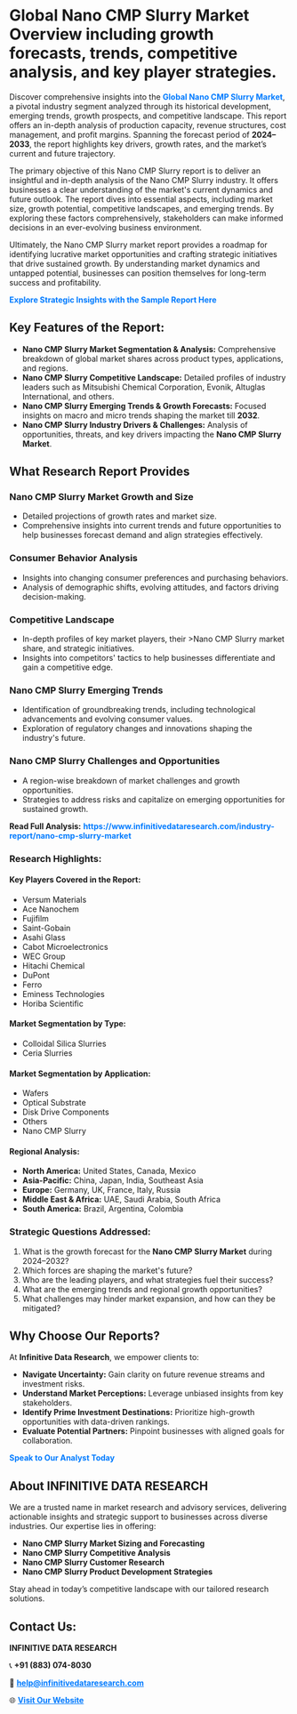 <h1>Global Nano CMP Slurry Market Overview including growth forecasts, trends, competitive analysis, and key player strategies.</h1>
<p>
Discover comprehensive insights into the 
<a href="https://www.infinitivedataresearch.com/industry-report/nano-cmp-slurry-market" rel="dofollow" style="color: #007BFF; text-decoration: none;"><strong>Global Nano CMP Slurry Market</strong></a>, a pivotal industry segment analyzed through its historical development, emerging trends, growth prospects, and competitive landscape. This report offers an in-depth analysis of production capacity, revenue structures, cost management, and profit margins. Spanning the forecast period of <strong>2024–2033</strong>, the report highlights key drivers, growth rates, and the market’s current and future trajectory.
</p>
<p>
The primary objective of this Nano CMP Slurry report is to deliver an insightful and in-depth analysis of the Nano CMP Slurry industry. It offers businesses a clear understanding of the market's current dynamics and future outlook. The report dives into essential aspects, including market size, growth potential, competitive landscapes, and emerging trends. By exploring these factors comprehensively, stakeholders can make informed decisions in an ever-evolving business environment.
</p>
<p>
Ultimately, the Nano CMP Slurry market report provides a roadmap for identifying lucrative market opportunities and crafting strategic initiatives that drive sustained growth. By understanding market dynamics and untapped potential, businesses can position themselves for long-term success and profitability.
</p>
<p>
<a href="https://www.infinitivedataresearch.com/request-sample/reportId=112717" style="color: #007BFF; text-decoration: none;"><strong>Explore Strategic Insights with the Sample Report Here</strong></a>
</p>

<h2>Key Features of the Report:</h2>
<ul>
<li><strong>Nano CMP Slurry Market Segmentation & Analysis:</strong> Comprehensive breakdown of global market shares across product types, applications, and regions.</li>
<li><strong>Nano CMP Slurry Competitive Landscape:</strong> Detailed profiles of industry leaders such as Mitsubishi Chemical Corporation, Evonik, Altuglas International, and others.</li>
<li><strong>Nano CMP Slurry Emerging Trends & Growth Forecasts:</strong> Focused insights on macro and micro trends shaping the market till <strong>2032</strong>.</li>
<li><strong>Nano CMP Slurry Industry Drivers & Challenges:</strong> Analysis of opportunities, threats, and key drivers impacting the <strong>Nano CMP Slurry Market</strong>.</li>
</ul>

<h2>What Research Report Provides</h2>
<h3>Nano CMP Slurry Market Growth and Size</h3>
<ul>
<li>Detailed projections of growth rates and market size.</li>
<li>Comprehensive insights into current trends and future opportunities to help businesses forecast demand and align strategies effectively.</li>
</ul>

<h3>Consumer Behavior Analysis</h3>
<ul>
<li>Insights into changing consumer preferences and purchasing behaviors.</li>
<li>Analysis of demographic shifts, evolving attitudes, and factors driving decision-making.</li>
</ul>

<h3>Competitive Landscape</h3>
<ul>
<li>In-depth profiles of key market players, their >Nano CMP Slurry market share, and strategic initiatives.</li>
<li>Insights into competitors' tactics to help businesses differentiate and gain a competitive edge.</li>
</ul>

<h3>Nano CMP Slurry Emerging Trends</h3>
<ul>
<li>Identification of groundbreaking trends, including technological advancements and evolving consumer values.</li>
<li>Exploration of regulatory changes and innovations shaping the industry's future.</li>
</ul>

<h3>Nano CMP Slurry Challenges and Opportunities</h3>
<ul>
<li>A region-wise breakdown of market challenges and growth opportunities.</li>
<li>Strategies to address risks and capitalize on emerging opportunities for sustained growth.</li>
</ul>
<p><strong>Read Full Analysis:</strong> <a href="https://www.infinitivedataresearch.com/industry-report/nano-cmp-slurry-market" rel="dofollow" style="color: #007BFF; text-decoration: none;"><strong>https://www.infinitivedataresearch.com/industry-report/nano-cmp-slurry-market</strong></a></p>
<h3>Research Highlights:</h3>
<h4>Key Players Covered in the Report:</h4>
<ul><li>Versum Materials</li><li>Ace Nanochem</li><li>Fujifilm</li><li>Saint-Gobain</li><li>Asahi Glass</li><li>Cabot Microelectronics</li><li>WEC Group</li><li>Hitachi Chemical</li><li>DuPont</li><li>Ferro</li><li>Eminess Technologies</li><li>Horiba Scientific</li></ul>
<h4>Market Segmentation by Type:</h4>
<ul><li>Colloidal Silica Slurries</li><li>Ceria Slurries</li></ul>
<h4>Market Segmentation by Application:</h4>
<ul><li>Wafers</li><li>Optical Substrate</li><li>Disk Drive Components</li><li>Others</li><li>Nano CMP Slurry</li></ul>

<h4>Regional Analysis:</h4>
<ul>
<li><strong>North America:</strong> United States, Canada, Mexico</li>
<li><strong>Asia-Pacific:</strong> China, Japan, India, Southeast Asia</li>
<li><strong>Europe:</strong> Germany, UK, France, Italy, Russia</li>
<li><strong>Middle East & Africa:</strong> UAE, Saudi Arabia, South Africa</li>
<li><strong>South America:</strong> Brazil, Argentina, Colombia</li>
</ul>

<h3>Strategic Questions Addressed:</h3>
<ol>
<li>What is the growth forecast for the <strong>Nano CMP Slurry Market</strong> during 2024–2032?</li>
<li>Which forces are shaping the market's future?</li>
<li>Who are the leading players, and what strategies fuel their success?</li>
<li>What are the emerging trends and regional growth opportunities?</li>
<li>What challenges may hinder market expansion, and how can they be mitigated?</li>
</ol>

<h2>Why Choose Our Reports?</h2>
<p>At <strong>Infinitive Data Research</strong>, we empower clients to:</p>
<ul>
<li><strong>Navigate Uncertainty:</strong> Gain clarity on future revenue streams and investment risks.</li>
<li><strong>Understand Market Perceptions:</strong> Leverage unbiased insights from key stakeholders.</li>
<li><strong>Identify Prime Investment Destinations:</strong> Prioritize high-growth opportunities with data-driven rankings.</li>
<li><strong>Evaluate Potential Partners:</strong> Pinpoint businesses with aligned goals for collaboration.</li>
</ul>
<p><a href="https://www.infinitivedataresearch.com/industry-report/nano-cmp-slurry-market" rel="dofollow" style="color: #007BFF; text-decoration: none;"><strong>Speak to Our Analyst Today</strong></a></p>

<h2>About INFINITIVE DATA RESEARCH</h2>
<p>We are a trusted name in market research and advisory services, delivering actionable insights and strategic support to businesses across diverse industries. Our expertise lies in offering:</p>
<ul>
<li><strong>Nano CMP Slurry Market Sizing and Forecasting</strong></li>
<li><strong>Nano CMP Slurry Competitive Analysis</strong></li>
<li><strong>Nano CMP Slurry Customer Research</strong></li>
<li><strong>Nano CMP Slurry Product Development Strategies</strong></li>
</ul>
<p>Stay ahead in today’s competitive landscape with our tailored research solutions.</p>

<h2>Contact Us:</h2>
<p><strong>INFINITIVE DATA RESEARCH</strong></p>
<p>📞 <strong>+91 (883) 074-8030</strong></p>
<p>📧 <strong><a href="mailto:help@infinitivedataresearch.com" style="color: #007BFF;">help@infinitivedataresearch.com</a></strong></p>
<p>🌐 <strong><a href="https://www.infinitivedataresearch.com" rel="dofollow" style="color: #007BFF;">Visit Our Website</a></strong></p>